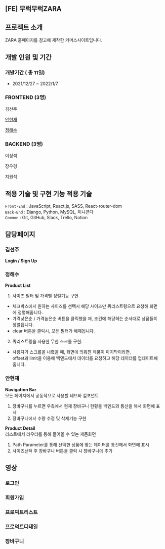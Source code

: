 ## [FE] 무럭무럭ZARA

## 프로젝트 소개

ZARA 홈페이지를 참고해 제작한 커머스사이트입니다.

## 개발 인원 및 기간

### 개발기간 ( 총 11일)

- 2021/12/27 ~ 2022/1/7

### FRONTEND (3명)

김선주

<a href="https://github.com/hyeonze" > 안현재 </a>

<a href="https://github.com/wjdgotn77" > 정해수 </a>

### BACKEND (3명)

이정석

장우경

지원석

## 적용 기술 및 구현 기능 적용 기술

`Front-End` : JavaScript, React.js, SASS, React-router-dom </br>
`Back-End` : Django, Python, MySQL, 미니콘다 </br>
`Common` : Git, GitHub, Slack, Trello, Notion </br>

## 담당페이지

### 김선주
**Login / Sign Up**

### 정해수
**Product List** </br>
 1. 사이즈 필터 및 가격별 정렬기능 구현.
   - 체크박스에서 원하는 사이즈를 선택시 해당 사이즈만 쿼리스트링으로 요청해 화면에 정렬해줍니다. </br>
   - 가격낮은순 / 가격높은순 버튼을 클릭했을 때, 조건에 해당하는 순서대로 상품들이 정렬됩니다. </br>
   - clear 버튼을 클릭시, 모든 필터가 해제됩니다.
 2. 쿼리스트링을 사용한 무한 스크롤 구현.
   - 사용자가 스크롤을 내렸을 때, 화면에 띄워진 제품이 마지막이라면, </br>
     offset과 limit을 이용해 백엔드에서 데이터를 요청하고 해당 데이터를 업데이트해줍니다.
     
### 안현재
**Navigation Bar**</br>
모든 페이지에서 공동적으로 사용할 네브바 컴포넌트
1. 장바구니를 누르면 우측에서 현재 장바구니 현황을 백엔드와 통신을 해서 화면에 표시
2. 장바구니에서 수량 수정 및 삭제기능 구현

**Product Detail**</br>
리스트에서 라우터를 통해 들어올 수 있는 제품화면
1. Path Parameter를 통해 선택한 상품에 맞는 데이터를 통신해서 화면에 표시
2. 사이즈선택 후 장바구니 버튼을 클릭 시 장바구니에 추가

## 영상

### 로그인

### 회원가입

### 프로덕트리스트

### 프로덕트디테일

### 장바구니
